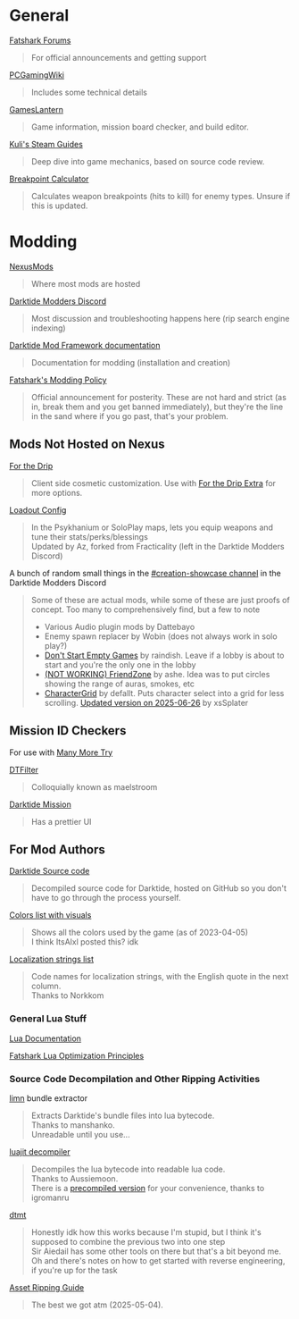 # General
[Fatshark Forums](https://forums.fatsharkgames.com/)

> For official announcements and getting support

[PCGamingWiki](https://www.pcgamingwiki.com/wiki/Warhammer_40,000:_Darktide)

> Includes some technical details

[GamesLantern](https://darktide.gameslantern.com/)

> Game information, mission board checker, and build editor.

[Kuli's Steam Guides](https://steamcommunity.com/id/kulii/myworkshopfiles/?section=guides&appid=1361210)

> Deep dive into game mechanics, based on source code review.

[Breakpoint Calculator](https://dt.wartide.net/calc/)

> Calculates weapon breakpoints (hits to kill) for enemy types. Unsure if this is updated.

# Modding
[NexusMods](https://www.nexusmods.com/games/warhammer40kdarktide)

> Where most mods are hosted

[Darktide Modders Discord](https://discord.gg/rKYWtaDx4D)

> Most discussion and troubleshooting happens here (rip search engine indexing)

[Darktide Mod Framework documentation](https://dmf-docs.darkti.de/#/)

> Documentation for modding (installation and creation)

[Fatshark's Modding Policy](https://forums.fatsharkgames.com/t/darktide-modding-policy/75407)

> Official announcement for posterity. These are not hard and strict (as in, break them and you get banned immediately), but they're the line in the sand where if you go past, that's your problem.

## Mods Not Hosted on Nexus
[For the Drip](https://github.com/Adspartan/For_the_Drip)

> Client side cosmetic customization. Use with [For the Drip Extra](https://www.nexusmods.com/warhammer40kdarktide/mods/306) for more options.

[Loadout Config](https://github.com/regzo2/DT-Loadout-Config)

> In the Psykhanium or SoloPlay maps, lets you equip weapons and tune their stats/perks/blessings  \
Updated by Az, forked from Fracticality (left in the Darktide Modders Discord)

A bunch of random small things in the [#creation-showcase channel](https://discord.com/channels/1048312349867646996/1048318548180738118) in the Darktide Modders Discord
> Some of these are actual mods, while some of these are just proofs of concept. Too many to comprehensively find, but a few to note
> - Various Audio plugin mods by Dattebayo
> - Enemy spawn replacer by Wobin (does not always work in solo play?)
> - [Don't Start Empty Games](https://discord.com/channels/1048312349867646996/1073779856338329780) by raindish. Leave if a lobby is about to start and you're the only one in the lobby
> - [(NOT WORKING) FriendZone](https://github.com/LeicaSimile/friend_zone/blob/main/scripts/mods/friend_zone/core/zone_manager.lua) by ashe. Idea was to put circles showing the range of auras, smokes, etc
> - [CharacterGrid](https://discord.com/channels/1048312349867646996/1079236027690012773/1383903098329763851) by defallt. Puts character select into a grid for less scrolling. [Updated version on 2025-06-26](https://discord.com/channels/1048312349867646996/1079236027690012773/1387946912413651068) by xsSplater

## Mission ID Checkers

For use with [Many More Try](https://www.nexusmods.com/warhammer40kdarktide/mods/175)

[DTFilter](https://maelstroom.net/)

> Colloquially known as maelstroom

[Darktide Mission](https://otwako.github.io/darktide-mission/)

> Has a prettier UI

## For Mod Authors
[Darktide Source code](https://github.com/Aussiemon/Darktide-Source-Code)

> Decompiled source code for Darktide, hosted on GitHub so you don't have to go through the process yourself. 

[Colors list with visuals](https://jsbin.com/zidudotofo/)

> Shows all the colors used by the game (as of 2023-04-05)  \
I think ItsAlxl posted this? idk

[Localization strings list](https://docs.google.com/spreadsheets/d/1Q8DPKKO4HSY1f5UrO6nWYk8vo-WfuzOXzZbl1944rYg/edit?usp=sharing)

> Code names for localization strings, with the English quote in the next column.  \
Thanks to Norkkom

### General Lua Stuff

[Lua Documentation](https://www.luadocs.com/)

[Fatshark Lua Optimization Principles](https://dmf-docs.darkti.de/#/Fatshark-%E2%80%90-Lua-Optimizing-Guide)

### Source Code Decompilation and Other Ripping Activities
[limn](https://github.com/manshanko/limn) bundle extractor

> Extracts Darktide's bundle files into lua bytecode.  \
Thanks to manshanko.  \
Unreadable until you use...

[luajit decompiler](https://github.com/Aussiemon/luajit-decompiler-v2)

> Decompiles the lua bytecode into readable lua code.  \
Thanks to Aussiemoon.  \
There is a [precompiled version](https://github.com/igromanru/luajit-decompiler-v2/releases/latest) for your convenience, thanks to igromanru

[dtmt](https://git.sclu1034.dev/bitsquid_dt/dtmt)

> Honestly idk how this works because I'm stupid, but I think it's supposed to combine the previous two into one step  \
Sir Aiedail has some other tools on there but that's a bit beyond me.  \
Oh and there's notes on how to get started with reverse engineering, if you're up for the task

[Asset Ripping Guide](https://steamcommunity.com/sharedfiles/filedetails/?id=2918680531)

> The best we got atm (2025-05-04). 
